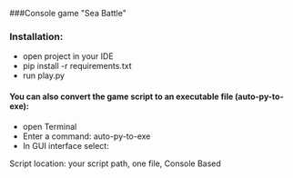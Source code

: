 ###Console game "Sea Battle"

### Installation:

- open project in your IDE
- pip install -r requirements.txt
- run play.py

#### You can also convert the game script to an executable file (auto-py-to-exe):
- open Terminal
- Enter a command: auto-py-to-exe
- In GUI interface select:

Script location: your script path, one file, Console Based


